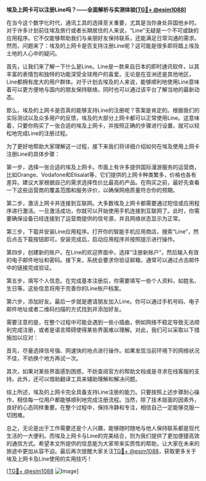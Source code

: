 **埃及上网卡可以注册Line吗？——全面解析与实测体验[[TG💪+ @esim1088](https://t.me/s/esim1088)]**

在当今这个数字化时代，通讯工具的选择至关重要，尤其是当你身处异国他乡时。对于许多计划前往埃及旅行或者长期居住的人来说，“Line”无疑是一个不可或缺的应用程序。它不仅能够帮助我们与亲朋好友保持联系，还能满足日常沟通的需求。然而，问题来了：埃及的上网卡是否支持注册Line呢？这可能是很多即将踏上埃及土地的人心中的疑问。

首先，让我们来了解一下什么是Line。Line是一款来自日本的即时通讯软件，以其丰富的表情包和独特的功能深受全球用户的喜爱。无论是在亚洲还是其他地区，Line都拥有庞大的用户群体。对于计划去埃及的人来说，能够顺利地使用Line意味着可以更方便地与国内的朋友保持联络，同时也可以通过该平台了解当地的最新动态。

那么，埃及的上网卡是否真的能够支持Line的注册呢？答案是肯定的。根据我们的实际测试以及众多用户的反馈，埃及的大部分上网卡都可以正常使用Line。这意味着，只要你购买了一张合适的埃及上网卡，并按照正确的步骤进行设置，就可以轻松地完成Line的注册过程。

为了更好地帮助大家理解这一过程，接下来我们将详细介绍如何在埃及使用上网卡注册Line的具体步骤：

第一步，选择一张合适的埃及上网卡。市面上有许多提供国际漫游服务的运营商，比如Orange、Vodafone和Etisalat等，它们提供的上网卡种类繁多，价格也各有差异。建议大家根据自己的需求选择性价比最高的产品。在购买之前，最好先查看一下这些运营商的覆盖范围和服务评价，以确保网络质量符合你的预期。

第二步，激活上网卡并连接到互联网。大多数埃及上网卡都需要通过短信或应用程序进行激活。一旦激活成功，你就可以开始使用手机连接到互联网了。此时，你需要确保设备已经连接到了运营商提供的信号源，并且网络状态显示为正常。

第三步，下载并安装Line应用程序。打开你的智能手机应用商店，搜索“Line”，然后点击下载按钮即可。安装完成后，启动应用程序并按照提示进行操作。

第四步，创建新的账户。在Line的欢迎界面中，选择“注册新账户”，然后输入有效的电子邮件地址和密码。接下来，系统会要求你验证邮箱，通常可以通过点击邮件中的链接完成验证。

第五步，填写个人信息。在完成基本注册后，你需要填写一些个人资料，如姓名、生日等。这些信息将用于完善你的Line账户档案。

第六步，添加好友。最后一步就是邀请朋友加入Line。你可以通过手机号码、电子邮件地址或者二维码扫描的方式找到并添加好友。

需要注意的是，在整个过程中可能会遇到一些小插曲，例如网络不稳定导致无法顺利完成注册，或者是语言障碍使得某些界面难以理解。对此，我们可以采取以下措施加以应对：

首先，尽量选择信号强、网速快的地点进行操作。如果发现当前环境下的网络状况不佳，不妨换个地方再试一次。

其次，如果对某些界面感到困惑，不妨查阅官方的帮助文档或是寻求在线客服的支持。此外，还可以借助翻译工具来辅助理解和解决问题。

综上所述，埃及的上网卡完全具备支持Line注册的能力。只要按照上述步骤耐心操作，相信每一位用户都能够顺利地完成注册流程。当然，除了技术层面的因素外，良好的心态同样重要。在整个过程中，保持冷静和专注，相信自己一定能够克服一切困难。

总之，无论是出于工作需要还是个人兴趣，能够随时随地与他人保持联系都是现代生活的一大便利。而埃及上网卡与Line的完美结合，则为我们提供了更加便捷高效的通信方式。希望本文所提供的信息能为大家带来实质性的帮助，让大家在未来的旅途中更加从容不迫。最后再次提醒大家关注[TG💪+ @esim1088](https://t.me/s/esim1088)，获取更多关于埃及上网卡及Line使用的实用技巧！

[[TG💪+ @esim1088](https://t.me/s/esim1088) ![Image](https://i.postimg.cc/4NQfJmqS/Snipaste-2025-05-13-00-14-12.png)]